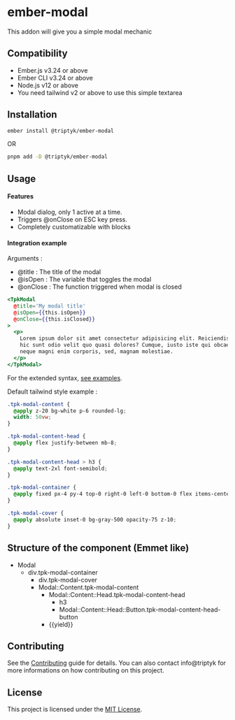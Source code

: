 ember-modal
==============================================================================

This addon will give you a simple modal mechanic


## Compatibility

* Ember.js v3.24 or above
* Ember CLI v3.24 or above
* Node.js v12 or above
* You need tailwind v2 or above to use this simple textarea


## Installation

```zsh
ember install @triptyk/ember-modal
```
OR
```zsh
pnpm add -D @triptyk/ember-modal
```


Usage
------------------------------------------------------------------------------
#### Features

- Modal dialog, only 1 active at a time.
- Triggers @onClose on ESC key press.
- Completely customatizable with blocks

#### Integration example 

Arguments : 
  -  @title : The title of the modal
  -  @isOpen : The variable that toggles the modal
  -  @onClose : The function triggered when modal is closed  

```hbs
<TpkModal
  @title='My modal title'
  @isOpen={{this.isOpen}}
  @onClose={{this.isClosed}}
>
  <p>
    Lorem ipsum dolor sit amet consectetur adipisicing elit. Reiciendis dolorum
    hic sunt odio velit quo quasi dolores? Cumque, iusto iste qui obcaecati ex
    neque magni enim corporis, sed, magnam molestiae.
  </p>
</TpkModal>
```



For the extended syntax, [see examples](/packages/ember-modal/tests/dummy/app/components/ui-show.hbs).

Default tailwind style example : 

```css
.tpk-modal-content {
  @apply z-20 bg-white p-6 rounded-lg;
  width: 50vw;
}

.tpk-modal-content-head {
  @apply flex justify-between mb-8;
}

.tpk-modal-content-head > h3 {
  @apply text-2xl font-semibold;
}

.tpk-modal-container {
  @apply fixed px-4 py-4 top-0 right-0 left-0 bottom-0 flex items-center justify-center z-20;
}

.tpk-modal-cover {
  @apply absolute inset-0 bg-gray-500 opacity-75 z-10;
}
```

Structure of the component (Emmet like)
------------------------------------------------------------------------------

- Modal
  - div.tpk-modal-container
    - div.tpk-modal-cover
    - Modal::Content.tpk-modal-content
      - Modal::Content::Head.tpk-modal-content-head
        - h3
        - Modal::Content::Head::Button.tpk-modal-content-head-button
      - {{yield}}

  

## Contributing

See the [Contributing](CONTRIBUTING.md) guide for details.
You can also contact info@triptyk for more informations on how contributing on this project.


## License

This project is licensed under the [MIT License](LICENSE.md).
